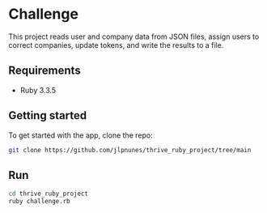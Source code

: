 # Challenge

This project reads user and company data from JSON files, assign users to correct companies, update tokens, and write the results to a file.

## Requirements

* Ruby 3.3.5

## Getting started

To get started with the app, clone the repo:

```bash
git clone https://github.com/jlpnunes/thrive_ruby_project/tree/main
```

## Run

```bash
cd thrive_ruby_project
ruby challenge.rb
```
